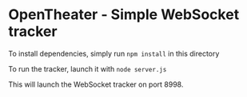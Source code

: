 # OpenTheater - Simple WebSocket tracker

To install dependencies, simply run `npm install` in this directory

To run the tracker, launch it with `node server.js`

This will launch the WebSocket tracker on port 8998.
